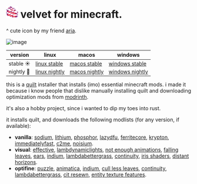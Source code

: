 # ![icon](res/icon.png) velvet for minecraft.

^ cute icon by my friend [aria](https://twitter.com/flareslammer).

<img width="612" alt="image" src="https://github.com/user-attachments/assets/041f56f8-e403-483f-8790-f683e82ffe63" />

|version|linux|macos|windows|
|-|-|-|-|
|stable ☀️|[linux stable](https://github.com/derspyy/velvet/releases/latest/download/velvet-ubuntu-latest)|[macos stable](https://github.com/derspyy/velvet/releases/latest/download/velvet-macos-latest)|[windows stable](https://github.com/derspyy/velvet/releases/latest/download/velvet-windows-latest)|
|nightly 🌙|[linux nightly](https://nightly.link/derspyy/velvet/workflows/rust/main/velvet-ubuntu-latest.zip)|[macos nightly](https://nightly.link/derspyy/velvet/workflows/rust/main/velvet-macos-latest.zip)|[windows nightly](https://nightly.link/derspyy/velvet/workflows/rust/main/velvet-windows-latest.zip)|

this is a [quilt](https://quiltmc.org) installer that installs (imo) essential minecraft mods.
i made it because i know people that dislike manually installing quilt and downloading optimization mods from [modrinth](https://modrinth.com).

it's also a hobby project, since i wanted to dip my toes into rust.

it installs quilt, and downloads the following modlists (for any version, if available):

- **vanilla**: [sodium](https://modrinth.com/mod/sodium), [lithium](https://modrinth.com/mod/lithium), [phosphor](https://modrinth.com/mod/phosphor), [lazydfu](https://modrinth.com/mod/lazydfu), [ferritecore](https://modrinth.com/mod/ferritecore), [krypton](https://modrinth.com/mod/krypton), [immediatelyfast](https://modrinth.com/mod/immediatelyfast), [c2me](https://modrinth.com/mod/c2me-fabric), [noisium](https://modrinth.com/mod/noisium).
- **visual**: [effective](https://modrinth.com/mod/effective), [lambdynamiclights](https://modrinth.com/mod/lambdynamiclights), [not enough animations](https://modrinth.com/mod/not-enough-animations), [falling leaves](https://modrinth.com/mod/fallingleaves), [ears](https://modrinth.com/mod/ears), [indium](https://modrinth.com/mod/indium), [lambdabettergrass](lambdabettergrass), [continuity](https://modrinth.com/mod/continuity), [iris shaders](https://modrinth.com/mod/iris), [distant horizons](https://modrinth.com/mod/distanthorizons).
- **optifine**: [puzzle](https://modrinth.com/mod/puzzle), [animatica](animatica), [indium](https://modrinth.com/mod/indium), [cull less leaves](https://modrinth.com/mod/cull-less-leaves), [continuity](https://modrinth.com/mod/continuity), [lambdabettergrass](https://modrinth.com/mod/lambdabettergrass), [cit resewn](https://modrinth.com/mod/cit-resewn), [entity texture features](https://modrinth.com/mod/entitytexturefeatures).
